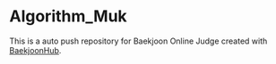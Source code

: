 # Algorithm_Muk
This is a auto push repository for Baekjoon Online Judge created with [BaekjoonHub](https://github.com/BaekjoonHub/BaekjoonHub).
